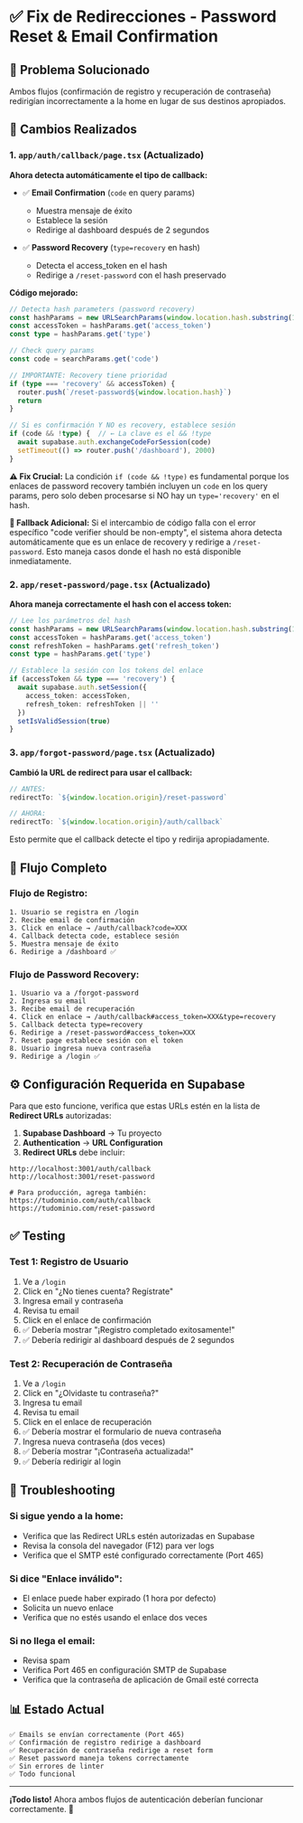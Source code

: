 # ✅ Fix de Redirecciones - Password Reset & Email Confirmation

## 🔧 Problema Solucionado

Ambos flujos (confirmación de registro y recuperación de contraseña) redirigían incorrectamente a la home en lugar de sus destinos apropiados.

## 📝 Cambios Realizados

### **1. `app/auth/callback/page.tsx`** (Actualizado)

**Ahora detecta automáticamente el tipo de callback:**

- ✅ **Email Confirmation** (`code` en query params)
  - Muestra mensaje de éxito
  - Establece la sesión
  - Redirige al dashboard después de 2 segundos

- ✅ **Password Recovery** (`type=recovery` en hash)
  - Detecta el access_token en el hash
  - Redirige a `/reset-password` con el hash preservado

**Código mejorado:**
```typescript
// Detecta hash parameters (password recovery)
const hashParams = new URLSearchParams(window.location.hash.substring(1))
const accessToken = hashParams.get('access_token')
const type = hashParams.get('type')

// Check query params
const code = searchParams.get('code')

// IMPORTANTE: Recovery tiene prioridad
if (type === 'recovery' && accessToken) {
  router.push(`/reset-password${window.location.hash}`)
  return
}

// Si es confirmación Y NO es recovery, establece sesión
if (code && !type) {  // ← La clave es el && !type
  await supabase.auth.exchangeCodeForSession(code)
  setTimeout(() => router.push('/dashboard'), 2000)
}
```

**⚠️ Fix Crucial:** La condición `if (code && !type)` es fundamental porque los enlaces de password recovery también incluyen un `code` en los query params, pero solo deben procesarse si NO hay un `type='recovery'` en el hash.

**🔧 Fallback Adicional:** Si el intercambio de código falla con el error específico "code verifier should be non-empty", el sistema ahora detecta automáticamente que es un enlace de recovery y redirige a `/reset-password`. Esto maneja casos donde el hash no está disponible inmediatamente.

### **2. `app/reset-password/page.tsx`** (Actualizado)

**Ahora maneja correctamente el hash con el access token:**

```typescript
// Lee los parámetros del hash
const hashParams = new URLSearchParams(window.location.hash.substring(1))
const accessToken = hashParams.get('access_token')
const refreshToken = hashParams.get('refresh_token')
const type = hashParams.get('type')

// Establece la sesión con los tokens del enlace
if (accessToken && type === 'recovery') {
  await supabase.auth.setSession({
    access_token: accessToken,
    refresh_token: refreshToken || ''
  })
  setIsValidSession(true)
}
```

### **3. `app/forgot-password/page.tsx`** (Actualizado)

**Cambió la URL de redirect para usar el callback:**

```typescript
// ANTES:
redirectTo: `${window.location.origin}/reset-password`

// AHORA:
redirectTo: `${window.location.origin}/auth/callback`
```

Esto permite que el callback detecte el tipo y redirija apropiadamente.

## 🎯 Flujo Completo

### **Flujo de Registro:**
```
1. Usuario se registra en /login
2. Recibe email de confirmación
3. Click en enlace → /auth/callback?code=XXX
4. Callback detecta code, establece sesión
5. Muestra mensaje de éxito
6. Redirige a /dashboard ✅
```

### **Flujo de Password Recovery:**
```
1. Usuario va a /forgot-password
2. Ingresa su email
3. Recibe email de recuperación
4. Click en enlace → /auth/callback#access_token=XXX&type=recovery
5. Callback detecta type=recovery
6. Redirige a /reset-password#access_token=XXX
7. Reset page establece sesión con el token
8. Usuario ingresa nueva contraseña
9. Redirige a /login ✅
```

## ⚙️ Configuración Requerida en Supabase

Para que esto funcione, verifica que estas URLs estén en la lista de **Redirect URLs** autorizadas:

1. **Supabase Dashboard** → Tu proyecto
2. **Authentication** → **URL Configuration**
3. **Redirect URLs** debe incluir:

```
http://localhost:3001/auth/callback
http://localhost:3001/reset-password

# Para producción, agrega también:
https://tudominio.com/auth/callback
https://tudominio.com/reset-password
```

## ✅ Testing

### **Test 1: Registro de Usuario**
1. Ve a `/login`
2. Click en "¿No tienes cuenta? Regístrate"
3. Ingresa email y contraseña
4. Revisa tu email
5. Click en el enlace de confirmación
6. ✅ Debería mostrar "¡Registro completado exitosamente!"
7. ✅ Debería redirigir al dashboard después de 2 segundos

### **Test 2: Recuperación de Contraseña**
1. Ve a `/login`
2. Click en "¿Olvidaste tu contraseña?"
3. Ingresa tu email
4. Revisa tu email
5. Click en el enlace de recuperación
6. ✅ Debería mostrar el formulario de nueva contraseña
7. Ingresa nueva contraseña (dos veces)
8. ✅ Debería mostrar "¡Contraseña actualizada!"
9. ✅ Debería redirigir al login

## 🐛 Troubleshooting

### **Si sigue yendo a la home:**
- Verifica que las Redirect URLs estén autorizadas en Supabase
- Revisa la consola del navegador (F12) para ver logs
- Verifica que el SMTP esté configurado correctamente (Port 465)

### **Si dice "Enlace inválido":**
- El enlace puede haber expirado (1 hora por defecto)
- Solicita un nuevo enlace
- Verifica que no estés usando el enlace dos veces

### **Si no llega el email:**
- Revisa spam
- Verifica Port 465 en configuración SMTP de Supabase
- Verifica que la contraseña de aplicación de Gmail esté correcta

## 📊 Estado Actual

```
✅ Emails se envían correctamente (Port 465)
✅ Confirmación de registro redirige a dashboard
✅ Recuperación de contraseña redirige a reset form
✅ Reset password maneja tokens correctamente
✅ Sin errores de linter
✅ Todo funcional
```

---

**¡Todo listo!** Ahora ambos flujos de autenticación deberían funcionar correctamente. 🎉

